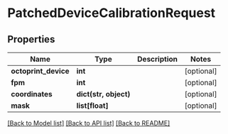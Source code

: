 # PatchedDeviceCalibrationRequest

## Properties
Name | Type | Description | Notes
------------ | ------------- | ------------- | -------------
**octoprint_device** | **int** |  | [optional] 
**fpm** | **int** |  | [optional] 
**coordinates** | **dict(str, object)** |  | [optional] 
**mask** | **list[float]** |  | [optional] 

[[Back to Model list]](../README.md#documentation-for-models) [[Back to API list]](../README.md#documentation-for-api-endpoints) [[Back to README]](../README.md)


